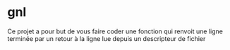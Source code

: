 # gnl

Ce projet a pour but de vous faire coder une fonction qui renvoit une ligne terminée par un retour à la ligne lue depuis un descripteur de fichier
